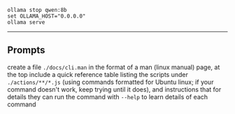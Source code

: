 ```
ollama stop qwen:8b
set OLLAMA_HOST="0.0.0.0"
ollama serve
```

---
## Prompts

create a file `./docs/cli.man` in the format of a man (linux manual) page, at the top include a quick reference table listing the scripts under `./actions/**/*.js` (using commands formatted for Ubuntu linux; if your command doesn't work, keep trying until it does), and instructions that for details they can run the command with `--help` to learn details of each command 


